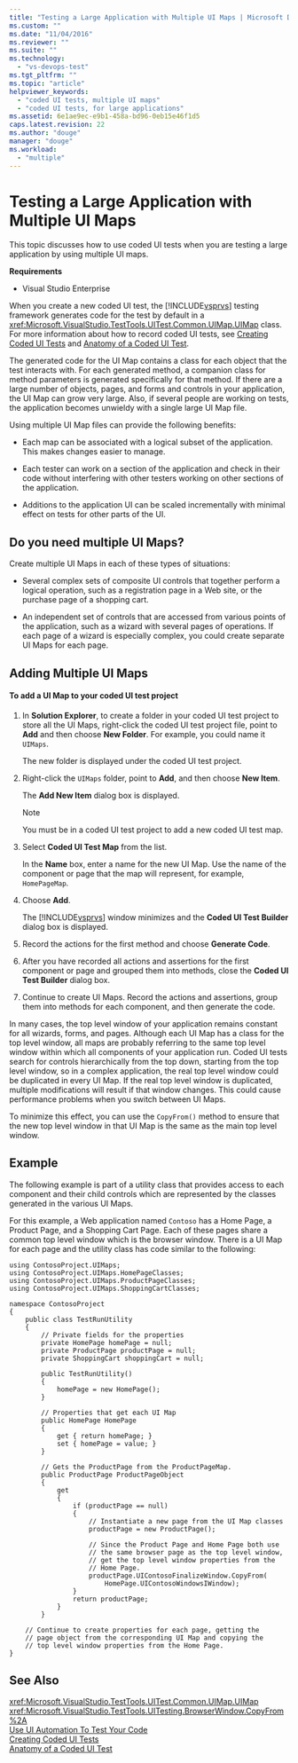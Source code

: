 ```yaml
---
title: "Testing a Large Application with Multiple UI Maps | Microsoft Docs"
ms.custom: ""
ms.date: "11/04/2016"
ms.reviewer: ""
ms.suite: ""
ms.technology: 
  - "vs-devops-test"
ms.tgt_pltfrm: ""
ms.topic: "article"
helpviewer_keywords: 
  - "coded UI tests, multiple UI maps"
  - "coded UI tests, for large applications"
ms.assetid: 6e1ae9ec-e9b1-458a-bd96-0eb15e46f1d5
caps.latest.revision: 22
ms.author: "douge"
manager: "douge"
ms.workload: 
  - "multiple"
---
```

# Testing a Large Application with Multiple UI Maps
This topic discusses how to use coded UI tests when you are testing a large application by using multiple UI maps.  
  
 **Requirements**  
  
-   Visual Studio Enterprise  
  
 When you create a new coded UI test, the [!INCLUDE[vsprvs](../code-quality/includes/vsprvs_md.md)] testing framework generates code for the test by default in a <xref:Microsoft.VisualStudio.TestTools.UITest.Common.UIMap.UIMap> class. For more information about how to record coded UI tests, see [Creating Coded UI Tests](../test/use-ui-automation-to-test-your-code.md#VerifyingCodeUsingCUITCreate) and [Anatomy of a Coded UI Test](../test/anatomy-of-a-coded-ui-test.md).  
  
 The generated code for the UI Map contains a class for each object that the test interacts with. For each generated method, a companion class for method parameters is generated specifically for that method. If there are a large number of objects, pages, and forms and controls in your application, the UI Map can grow very large. Also, if several people are working on tests, the application becomes unwieldy with a single large UI Map file.  
  
 Using multiple UI Map files can provide the following benefits:  
  
-   Each map can be associated with a logical subset of the application. This makes changes easier to manage.  
  
-   Each tester can work on a section of the application and check in their code without interfering with other testers working on other sections of the application.  
  
-   Additions to the application UI can be scaled incrementally with minimal effect on tests for other parts of the UI.  
  
## Do you need multiple UI Maps?  
 Create multiple UI Maps in each of these types of situations:  
  
-   Several complex sets of composite UI controls that together perform a logical operation, such as a registration page in a Web site, or the purchase page of a shopping cart.  
  
-   An independent set of controls that are accessed from various points of the application, such as a wizard with several pages of operations. If each page of a wizard is especially complex, you could create separate UI Maps for each page.  
  
## Adding Multiple UI Maps  
  
#### To add a UI Map to your coded UI test project  
  
1.  In **Solution Explorer**, to create a folder in your coded UI test project to store all the UI Maps, right-click the coded UI test project file, point to **Add** and then choose **New Folder**. For example, you could name it `UIMaps`.  
  
     The new folder is displayed under the coded UI test project.  
  
2.  Right-click the `UIMaps` folder, point to **Add**, and then choose **New Item**.  
  
     The **Add New Item** dialog box is displayed.  
  
    > [!NOTE]
    >  You must be in a coded UI test project to add a new coded UI test map.  
  
3.  Select **Coded UI Test Map** from the list.  
  
     In the **Name** box, enter a name for the new UI Map. Use the name of the component or page that the map will represent, for example, `HomePageMap`.  
  
4.  Choose **Add**.  
  
     The [!INCLUDE[vsprvs](../code-quality/includes/vsprvs_md.md)] window minimizes and the **Coded UI Test Builder** dialog box is displayed.  
  
5.  Record the actions for the first method and choose **Generate Code**.  
  
6.  After you have recorded all actions and assertions for the first component or page and grouped them into methods, close the **Coded UI Test Builder** dialog box.  
  
7.  Continue to create UI Maps. Record the actions and assertions, group them into methods for each component, and then generate the code.  
  
 In many cases, the top level window of your application remains constant for all wizards, forms, and pages. Although each UI Map has a class for the top level window, all maps are probably referring to the same top level window within which all components of your application run. Coded UI tests search for controls hierarchically from the top down, starting from the top level window, so in a complex application, the real top level window could be duplicated in every UI Map. If the real top level window is duplicated, multiple modifications will result if that window changes. This could cause performance problems when you switch between UI Maps.  
  
 To minimize this effect, you can use the `CopyFrom()` method to ensure that the new top level window in that UI Map is the same as the main top level window.  
  
## Example  
 The following example is part of a utility class that provides access to each component and their child controls which are represented by the classes generated in the various UI Maps.  
  
 For this example, a Web application named `Contoso` has a Home Page, a Product Page, and a Shopping Cart Page. Each of these pages share a common top level window which is the browser window. There is a UI Map for each page and the utility class has code similar to the following:  
  
```  
using ContosoProject.UIMaps;  
using ContosoProject.UIMaps.HomePageClasses;  
using ContosoProject.UIMaps.ProductPageClasses;  
using ContosoProject.UIMaps.ShoppingCartClasses;  
  
namespace ContosoProject  
{  
    public class TestRunUtility  
    {  
        // Private fields for the properties  
        private HomePage homePage = null;  
        private ProductPage productPage = null;  
        private ShoppingCart shoppingCart = null;  
  
        public TestRunUtility()  
        {  
            homePage = new HomePage();  
        }  
  
        // Properties that get each UI Map  
        public HomePage HomePage  
        {  
            get { return homePage; }  
            set { homePage = value; }  
        }  
  
        // Gets the ProductPage from the ProductPageMap.  
        public ProductPage ProductPageObject  
        {  
            get  
            {  
                if (productPage == null)  
                {  
                    // Instantiate a new page from the UI Map classes  
                    productPage = new ProductPage();  
  
                    // Since the Product Page and Home Page both use  
                    // the same browser page as the top level window,  
                    // get the top level window properties from the  
                    // Home Page.  
                    productPage.UIContosoFinalizeWindow.CopyFrom(  
                        HomePage.UIContosoWindowsIWindow);  
                }  
                return productPage;  
            }  
        }  
  
    // Continue to create properties for each page, getting the   
    // page object from the corresponding UI Map and copying the   
    // top level window properties from the Home Page.  
}  
```  
  
## See Also  
 <xref:Microsoft.VisualStudio.TestTools.UITest.Common.UIMap.UIMap>   
 <xref:Microsoft.VisualStudio.TestTools.UITesting.BrowserWindow.CopyFrom%2A>   
 [Use UI Automation To Test Your Code](../test/use-ui-automation-to-test-your-code.md)   
 [Creating Coded UI Tests](../test/use-ui-automation-to-test-your-code.md#VerifyingCodeUsingCUITCreate)   
 [Anatomy of a Coded UI Test](../test/anatomy-of-a-coded-ui-test.md)

